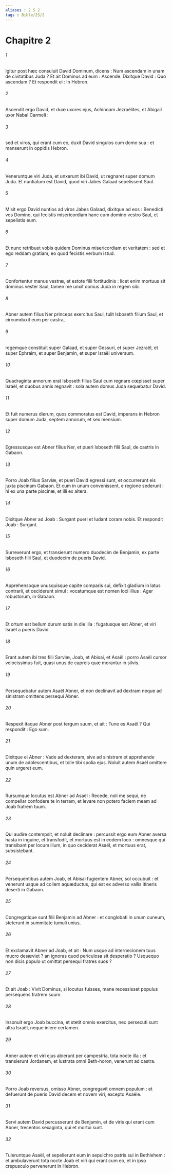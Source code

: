```yaml
---
aliases : 2 S 2
tags : Bible/2S/2
---
```


# Chapitre 2

###### 1
Igitur post hæc consuluit David Dominum, dicens : Num ascendam in unam de civitatibus Juda ? Et ait Dominus ad eum : Ascende. Dixitque David : Quo ascendam ? Et respondit ei : In Hebron.
###### 2
Ascendit ergo David, et duæ uxores ejus, Achinoam Jezraëlites, et Abigail uxor Nabal Carmeli :
###### 3
sed et viros, qui erant cum eo, duxit David singulos cum domo sua : et manserunt in oppidis Hebron.
###### 4
Veneruntque viri Juda, et unxerunt ibi David, ut regnaret super domum Juda. Et nuntiatum est David, quod viri Jabes Galaad sepelissent Saul.
###### 5
Misit ergo David nuntios ad viros Jabes Galaad, dixitque ad eos : Benedicti vos Domino, qui fecistis misericordiam hanc cum domino vestro Saul, et sepelistis eum.
###### 6
Et nunc retribuet vobis quidem Dominus misericordiam et veritatem : sed et ego reddam gratiam, eo quod fecistis verbum istud.
###### 7
Confortentur manus vestræ, et estote filii fortitudinis : licet enim mortuus sit dominus vester Saul, tamen me unxit domus Juda in regem sibi.
###### 8
Abner autem filius Ner princeps exercitus Saul, tulit Isboseth filium Saul, et circumduxit eum per castra,
###### 9
regemque constituit super Galaad, et super Gessuri, et super Jezraël, et super Ephraim, et super Benjamin, et super Israël universum.
###### 10
Quadraginta annorum erat Isboseth filius Saul cum regnare cœpisset super Israël, et duobus annis regnavit : sola autem domus Juda sequebatur David.
###### 11
Et fuit numerus dierum, quos commoratus est David, imperans in Hebron super domum Juda, septem annorum, et sex mensium.
###### 12
Egressusque est Abner filius Ner, et pueri Isboseth filii Saul, de castris in Gabaon.
###### 13
Porro Joab filius Sarviæ, et pueri David egressi sunt, et occurrerunt eis juxta piscinam Gabaon. Et cum in unum convenissent, e regione sederunt : hi ex una parte piscinæ, et illi ex altera.
###### 14
Dixitque Abner ad Joab : Surgant pueri et ludant coram nobis. Et respondit Joab : Surgant.
###### 15
Surrexerunt ergo, et transierunt numero duodecim de Benjamin, ex parte Isboseth filii Saul, et duodecim de pueris David.
###### 16
Apprehensoque unusquisque capite comparis sui, defixit gladium in latus contrarii, et ceciderunt simul : vocatumque est nomen loci illius : Ager robustorum, in Gabaon.
###### 17
Et ortum est bellum durum satis in die illa : fugatusque est Abner, et viri Israël a pueris David.
###### 18
Erant autem ibi tres filii Sarviæ, Joab, et Abisai, et Asaël : porro Asaël cursor velocissimus fuit, quasi unus de capreis quæ morantur in silvis.
###### 19
Persequebatur autem Asaël Abner, et non declinavit ad dextram neque ad sinistram omittens persequi Abner.
###### 20
Respexit itaque Abner post tergum suum, et ait : Tune es Asaël ? Qui respondit : Ego sum.
###### 21
Dixitque ei Abner : Vade ad dexteram, sive ad sinistram et apprehende unum de adolescentibus, et tolle tibi spolia ejus. Noluit autem Asaël omittere quin urgeret eum.
###### 22
Rursumque locutus est Abner ad Asaël : Recede, noli me sequi, ne compellar confodere te in terram, et levare non potero faciem meam ad Joab fratrem tuum.
###### 23
Qui audire contempsit, et noluit declinare : percussit ergo eum Abner aversa hasta in inguine, et transfodit, et mortuus est in eodem loco : omnesque qui transibant per locum illum, in quo ceciderat Asaël, et mortuus erat, subsistebant.
###### 24
Persequentibus autem Joab, et Abisai fugientem Abner, sol occubuit : et venerunt usque ad collem aquæductus, qui est ex adverso vallis itineris deserti in Gabaon.
###### 25
Congregatique sunt filii Benjamin ad Abner : et conglobati in unum cuneum, steterunt in summitate tumuli unius.
###### 26
Et exclamavit Abner ad Joab, et ait : Num usque ad internecionem tuus mucro desæviet ? an ignoras quod periculosa sit desperatio ? Usquequo non dicis populo ut omittat persequi fratres suos ?
###### 27
Et ait Joab : Vivit Dominus, si locutus fuisses, mane recessisset populus persequens fratrem suum.
###### 28
Insonuit ergo Joab buccina, et stetit omnis exercitus, nec persecuti sunt ultra Israël, neque iniere certamen.
###### 29
Abner autem et viri ejus abierunt per campestria, tota nocte illa : et transierunt Jordanem, et lustrata omni Beth-horon, venerunt ad castra.
###### 30
Porro Joab reversus, omisso Abner, congregavit omnem populum : et defuerunt de pueris David decem et novem viri, excepto Asaële.
###### 31
Servi autem David percusserunt de Benjamin, et de viris qui erant cum Abner, trecentos sexaginta, qui et mortui sunt.
###### 32
Tuleruntque Asaël, et sepelierunt eum in sepulchro patris sui in Bethlehem : et ambulaverunt tota nocte Joab et viri qui erant cum eo, et in ipso crepusculo pervenerunt in Hebron.
